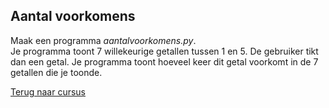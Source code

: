 ## Aantal voorkomens

Maak een programma _aantalvoorkomens.py_.\
Je programma toont 7 willekeurige getallen tussen 1 en 5. De gebruiker
tikt dan een getal. Je programma toont hoeveel keer dit getal voorkomt
in de 7 getallen die je toonde.

[Terug naar cursus](/25_toevoegen.html)